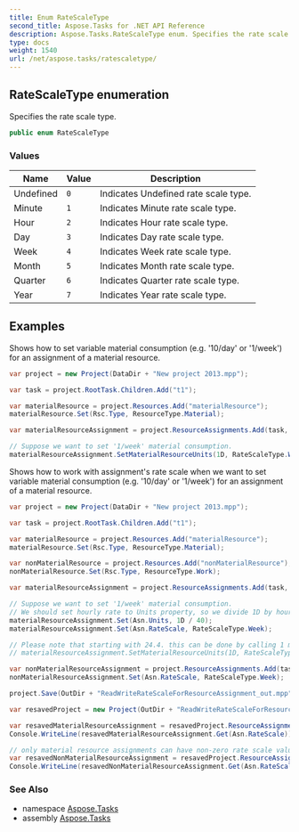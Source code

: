 ```yaml
---
title: Enum RateScaleType
second_title: Aspose.Tasks for .NET API Reference
description: Aspose.Tasks.RateScaleType enum. Specifies the rate scale type
type: docs
weight: 1540
url: /net/aspose.tasks/ratescaletype/
---
```

## RateScaleType enumeration

Specifies the rate scale type.

```csharp
public enum RateScaleType
```

### Values

| Name | Value | Description |
| --- | --- | --- |
| Undefined | `0` | Indicates Undefined rate scale type. |
| Minute | `1` | Indicates Minute rate scale type. |
| Hour | `2` | Indicates Hour rate scale type. |
| Day | `3` | Indicates Day rate scale type. |
| Week | `4` | Indicates Week rate scale type. |
| Month | `5` | Indicates Month rate scale type. |
| Quarter | `6` | Indicates Quarter rate scale type. |
| Year | `7` | Indicates Year rate scale type. |

## Examples

Shows how to set variable material consumption (e.g. '10/day' or '1/week') for an assignment of a material resource.

```csharp
var project = new Project(DataDir + "New project 2013.mpp");

var task = project.RootTask.Children.Add("t1");

var materialResource = project.Resources.Add("materialResource");
materialResource.Set(Rsc.Type, ResourceType.Material);

var materialResourceAssignment = project.ResourceAssignments.Add(task, materialResource);

// Suppose we want to set '1/week' material consumption.
materialResourceAssignment.SetMaterialResourceUnits(1D, RateScaleType.Week);
```

Shows how to work with assignment's rate scale when we want to set variable material consumption (e.g. '10/day' or '1/week') for an assignment of a material resource.

```csharp
var project = new Project(DataDir + "New project 2013.mpp");

var task = project.RootTask.Children.Add("t1");

var materialResource = project.Resources.Add("materialResource");
materialResource.Set(Rsc.Type, ResourceType.Material);

var nonMaterialResource = project.Resources.Add("nonMaterialResource");
nonMaterialResource.Set(Rsc.Type, ResourceType.Work);

var materialResourceAssignment = project.ResourceAssignments.Add(task, materialResource);

// Suppose we want to set '1/week' material consumption.
// We should set hourly rate to Units property, so we divide 1D by hours per week.
materialResourceAssignment.Set(Asn.Units, 1D / 40);
materialResourceAssignment.Set(Asn.RateScale, RateScaleType.Week);

// Please note that starting with 24.4. this can be done by calling 1 method:
// materialResourceAssignment.SetMaterialResourceUnits(1D, RateScaleType.Week);

var nonMaterialResourceAssignment = project.ResourceAssignments.Add(task, nonMaterialResource);
nonMaterialResourceAssignment.Set(Asn.RateScale, RateScaleType.Week);

project.Save(OutDir + "ReadWriteRateScaleForResourceAssignment_out.mpp", SaveFileFormat.Mpp);

var resavedProject = new Project(OutDir + "ReadWriteRateScaleForResourceAssignment_out.mpp");

var resavedMaterialResourceAssignment = resavedProject.ResourceAssignments.GetByUid(2);
Console.WriteLine(resavedMaterialResourceAssignment.Get(Asn.RateScale));

// only material resource assignments can have non-zero rate scale value.
var resavedNonMaterialResourceAssignment = resavedProject.ResourceAssignments.GetByUid(3);
Console.WriteLine(resavedNonMaterialResourceAssignment.Get(Asn.RateScale));
```

### See Also

* namespace [Aspose.Tasks](../../aspose.tasks/)
* assembly [Aspose.Tasks](../../)


